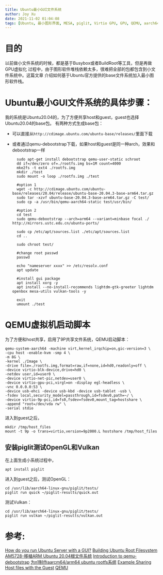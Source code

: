 ```yaml
---
title: Ubuntu最小GUI文件系统
author: Joy Xu
date: 2021-11-02 01:04:08
tags: [Ubuntu, 最小图形界面, MESA, piglit, Virtio GPU, GPU, QEMU, aarch64]
---
```


# 目的

以前做小文件系统的时候，都是基于Busybox或者BuildRoot等工具，但是再做GPU虚拟化
过程中，由于图形软件堆栈依赖太多，很难把全部的包都包含到小文件系统中。这篇文章
介绍如何基于Ubuntu官方提供的base文件系统加入最小图形软件栈。


# Ubuntu最小GUI文件系统的具体步骤：

我的系统是Ubuntu20.04的，为了方便共享host和guest，guest也选择Ubuntu20.04的base包。
有两种方式生成base包：

* 可以直接从`http://cdimage.ubuntu.com/ubuntu-base/releases/`里面下载
* 或者通过qemu-debootstrap下载，如果host和guest是同一种arch，效果和debootstrap一样

		sudo apt-get install debootstrap qemu-user-static schroot
		dd if=/dev/zero of=./rootfs.img bs=1M count=4000
		mke2fs -t ext4 ./rootfs.img
		mkdir ./test
		sudo mount -o loop ./rootfs.img ./test

		#option 1
		wget -c http://cdimage.ubuntu.com/ubuntu-base/releases/20.04/release/ubuntu-base-20.04.3-base-arm64.tar.gz
		sudo tar -xzvf ubuntu-base-20.04.3-base-arm64.tar.gz -C test/
		sudo cp -a /usr/bin/qemu-aarch64-static test/usr/bin/

		#option 2
		cd test
		sudo qemu-debootstrap --arch=arm64 --variant=minbase focal ./ http://mirrors.ustc.edu.cn/ubuntu-ports/

		sudo cp /etc/apt/sources.list ./etc/apt/sources.list
		cd ..

		sudo chroot test/

		#change root passwd
		passwd
		
		echo "nameserver xxxx" >> /etc/resolv.conf 
		apt update

		#install gui package
		apt install xorg -y
		apt install --no-install-recommends lightdm-gtk-greeter lightdm openbox mesa-utils vulkan-tools -y
		
		exit
		umount ./test

# QEMU虚拟机启动脚本

为了方便和host共享，启用了9P共享文件系统，QEMU启动脚本：

	qemu-system-aarch64 -machine virt,kernel_irqchip=on,gic-version=3 \
	-cpu host -enable-kvm -smp 4 \
	-m 8G \
	-kernel ./Image \
	-drive file=./rootfs.img,format=raw,if=none,id=hd0,readonly=off \
	-device virtio-blk-device,drive=hd0 \
	-netdev user,id=user0 \
	-device virtio-net-pic,netdev=user0 \
	-device virtio-gpu-pci,virgl=on -display egl-headless \
	-vnc 0.0.0.0:53 \
	-device usb-ehci -device usb-kbd -device usb-tablet -usb \
	-fsdev local,security_model=passthrough,id=fsdev0,path=~/ \
	-device virtio-9p-pci,id=fs0,fsdev=fsdev0,mount_tag=hostshare \
	-append "root=/dev/vda rw" \
	-serial stdio

进入到guest之后，

	mkdir /tmp/host_files
	mount -t 9p -o trans=virtio,version=9p2000.L hostshare /tmp/host_files

## 安装piglit测试OpenGL和Vulkan

在上面生成小系统过程中，

	apt install piglit

进入到guest之后，测试OpenGL：

	cd /usr/lib/aarch64-linux-gnu/piglit/tests/
	piglit run quick ~/piglit-results/quick.out

测试Vulkan：

	cd /usr/lib/aarch64-linux-gnu/piglit/tests/
	piglit run vulkan ~/piglit-results/vulkan.out

# 参考:

[How do you run Ubuntu Server with a GUI?](https://askubuntu.com/questions/53822/how-do-you-run-ubuntu-server-with-a-gui)
[Building Ubuntu Root Filesystem](https://wiki.t-firefly.com/en/ROC-RK3328-PC/linux_build_rootfilesystem.html)
[AM5728-移植ARM Ubuntu 20.04根文件系统](https://blog.csdn.net/weixin_40407893/article/details/118019142)
[Introduction to qemu-debootstrap](https://logan.tw/posts/2017/01/21/introduction-to-qemu-debootstrap/)
[为n1制作aarcm64/arm64 ubuntu rootfs系统](https://www.haiyun.me/page/24/)
[Example Sharing Host files with the Guest](https://www.linux-kvm.org/page/9p_virtio)
[QEMU](https://elinux.org/QEMU)

